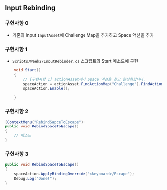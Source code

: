 ## Input Rebinding
### 구현사항 0
- 기존의 Input `InputAsset`에 Challenge Map을 추가하고 Space 액션을 추가  
### 구현사항 1
- `Scripts/Week2/InputRebinder.cs` 스크립트의 Start 메소드에 구현
```C#
	void Start()
	{
		// [구현사항 1] actionAsset에서 Space 액션을 찾고 활성화합니다.
		spaceAction = actionAsset.FindActionMap("Challenge").FindAction("Space");
		spaceAction.Enable();

	}
```

### 구현사항 2
```C#
[ContextMenu("RebindSapceToEscape")]
public void RebindSpaceToEscape()
{
    // 매소드
}
```

### 구현사항 3
```C#
public void RebindSpaceToEscape()
{
	spaceAction.ApplyBindingOverride("<keyboard>/Escape");
	Debug.Log("Done!");
}
```